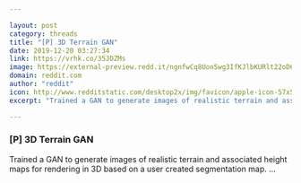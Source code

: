 ```yaml
---

layout: post
category: threads
title: "[P] 3D Terrain GAN"
date: 2019-12-20 03:27:34
link: https://vrhk.co/35JDZMs
image: https://external-preview.redd.it/ngnfwCq8Uon5wg3IfKJlbKURlt22oD6zBsxwr8pcfEc.jpg?width=420&height=219.895287958&auto=webp&s=dd0bf7ee0b0023af42e0b2ea3114426f7460becd
domain: reddit.com
author: "reddit"
icon: http://www.redditstatic.com/desktop2x/img/favicon/apple-icon-57x57.png
excerpt: "Trained a GAN to generate images of realistic terrain and associated height maps for rendering in 3D based on a user created segmentation map. ..."

---
```


### [P] 3D Terrain GAN

Trained a GAN to generate images of realistic terrain and associated height maps for rendering in 3D based on a user created segmentation map. ...